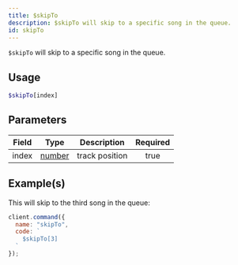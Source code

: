 ```yaml
---
title: $skipTo
description: $skipTo will skip to a specific song in the queue.
id: skipTo
---
```


`$skipTo` will skip to a specific song in the queue.

## Usage

```php
$skipTo[index]
```

## Parameters

| Field | Type                                                                                              | Description    | Required |
| ----- | ------------------------------------------------------------------------------------------------- | -------------- | :------: |
| index | [number](https://developer.mozilla.org/en-US/docs/Web/JavaScript/Reference/Global_Objects/Number) | track position |   true   |

## Example(s)

This will skip to the third song in the queue:

```javascript
client.command({
  name: "skipTo",
  code: `
    $skipTo[3]
  `
});
```
